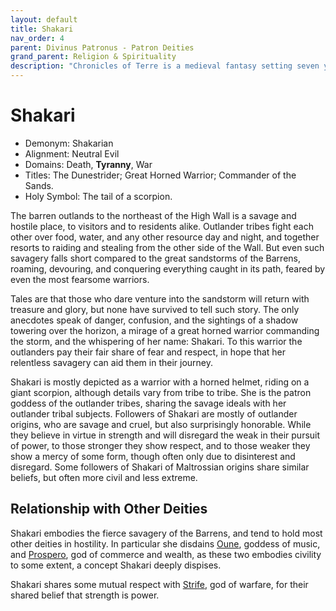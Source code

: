 ```yaml
---
layout: default
title: Shakari
nav_order: 4
parent: Divinus Patronus - Patron Deities
grand_parent: Religion & Spirituality
description: "Chronicles of Terre is a medieval fantasy setting seven years in the writing, currently for dungeons & dragons 5th edition."
---
```


# Shakari

- Demonym: Shakarian 
- Alignment: Neutral Evil
- Domains: Death, **Tyranny**, War
- Titles: The Dunestrider; Great Horned Warrior; Commander of the Sands.
- Holy Symbol: The tail of a scorpion.

The barren outlands to the northeast of the High Wall is a savage and hostile place, to visitors and to residents alike. Outlander tribes fight each other over food, water, and any other resource day and night, and together resorts to raiding and stealing from the other side of the Wall. But even such savagery falls short compared to the great sandstorms of the Barrens, roaming, devouring, and conquering everything caught in its path, feared by even the most fearsome warriors.

Tales are that those who dare venture into the sandstorm will return with treasure and glory, but none have survived to tell such story. The only anecdotes speak of danger, confusion, and the sightings of a shadow towering over the horizon, a mirage of a great horned warrior commanding the storm, and the whispering of her name: Shakari. To this warrior the outlanders pay their fair share of fear and respect, in hope that her relentless savagery can aid them in their journey.

Shakari is mostly depicted as a warrior with a horned helmet, riding on a giant scorpion, although details vary from tribe to tribe. She is the patron goddess of the outlander tribes, sharing the savage ideals with her outlander tribal subjects. Followers of Shakari are mostly of outlander origins, who are savage and cruel, but also surprisingly honorable. While they believe in virtue in strength and will disregard the weak in their pursuit of power, to those stronger they show respect, and to those weaker they show a mercy of some form, though often only due to disinterest and disregard. Some followers of Shakari of Maltrossian origins share similar beliefs, but often more civil and less extreme.

## Relationship with Other Deities

Shakari embodies the fierce savagery of the Barrens, and tend to hold most other deities in hostility. In particular she disdains [Oune](../pars/oune), goddess of music, and [Prospero](../pars/prospero), god of commerce and wealth, as these two embodies civility to some extent, a concept Shakari deeply dispises.

Shakari shares some mutual respect with [Strife](../maioris/strife), god of warfare, for their shared belief that strength is power. 